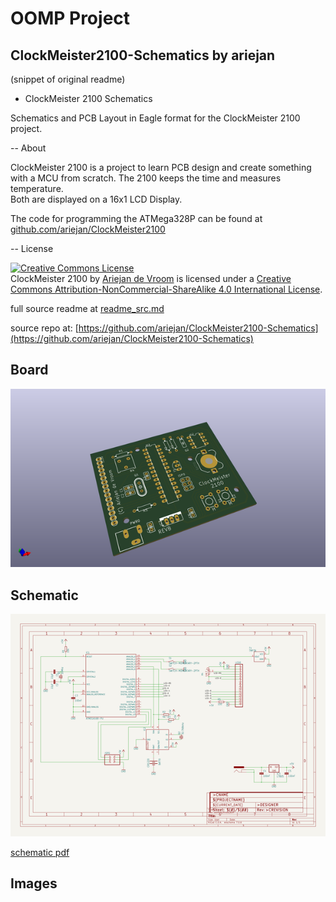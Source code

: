 # OOMP Project  
## ClockMeister2100-Schematics  by ariejan  
  
(snippet of original readme)  
  
- ClockMeister 2100 Schematics  
  
Schematics and PCB Layout in Eagle format for the ClockMeister 2100 project.  
  
-- About  
  
ClockMeister 2100 is a project to learn PCB design and create something  
with a MCU from scratch. The 2100 keeps the time and measures temperature.   
Both are displayed on a 16x1 LCD Display.  
  
The code for programming the ATMega328P can be found at [github.com/ariejan/ClockMeister2100](https://github.com/ariejan/ClockMeister2100)  
  
-- License  
  
<a rel="license" href="http://creativecommons.org/licenses/by-nc-sa/4.0/"><img alt="Creative Commons License" style="border-width:0" src="https://i.creativecommons.org/l/by-nc-sa/4.0/88x31.png" /></a><br /><span xmlns:dct="http://purl.org/dc/terms/" property="dct:title">ClockMeister 2100</span> by <a xmlns:cc="http://creativecommons.org/ns-" href="https://ariejan.net" property="cc:attributionName" rel="cc:attributionURL">Ariejan de Vroom</a> is licensed under a <a rel="license" href="http://creativecommons.org/licenses/by-nc-sa/4.0/">Creative Commons Attribution-NonCommercial-ShareAlike 4.0 International License</a>.  
  
  full source readme at [readme_src.md](readme_src.md)  
  
source repo at: [https://github.com/ariejan/ClockMeister2100-Schematics](https://github.com/ariejan/ClockMeister2100-Schematics)  
## Board  
  
[![working_3d.png](working_3d_600.png)](working_3d.png)  
## Schematic  
  
[![working_schematic.png](working_schematic_600.png)](working_schematic.png)  
  
[schematic pdf](working_schematic.pdf)  
## Images  
